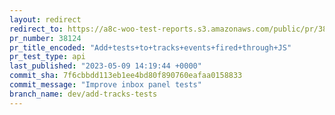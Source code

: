 ```yaml
---
layout: redirect
redirect_to: https://a8c-woo-test-reports.s3.amazonaws.com/public/pr/38124/api/index.html
pr_number: 38124
pr_title_encoded: "Add+tests+to+tracks+events+fired+through+JS"
pr_test_type: api
last_published: "2023-05-09 14:19:44 +0000"
commit_sha: 7f6cbbdd113eb1ee4bd80f890760eafaa0158833
commit_message: "Improve inbox panel tests"
branch_name: dev/add-tracks-tests
---
```

